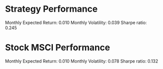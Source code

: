 # Strategy Performance
Monthly Expected Return: 0.010
Monthly Volatility: 0.039
Sharpe ratio: 0.245
# Stock MSCI Performance
Monthly Expected Return: 0.010
Monthly Volatility: 0.078
Sharpe ratio: 0.132
